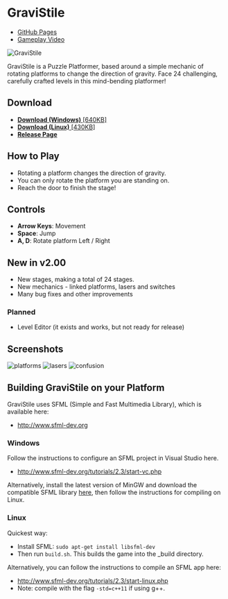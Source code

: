 GraviStile
==========
- [GitHub Pages](http://ohohcakester.github.io/GraviStile)
- [Gameplay Video](https://www.youtube.com/watch?v=LYD48lrv1qs)

![GraviStile](../screenshot/screenshot/ss_main.png)

GraviStile is a Puzzle Platformer, based around a simple mechanic of rotating platforms to change the direction of gravity.
Face 24 challenging, carefully crafted levels in this mind-bending platformer!

## Download
* [**Download (Windows)** [640KB]](https://github.com/Ohohcakester/GraviStile/releases/download/2.0/GraviStile_v2_00_Windows.zip)
* [**Download (Linux)** [430KB]](https://github.com/Ohohcakester/GraviStile/releases/download/2.0/GraviStile_v2_00_Linux.tar.gz)
* [**Release Page**](https://github.com/Ohohcakester/GraviStile/releases)


## How to Play
* Rotating a platform changes the direction of gravity.
* You can only rotate the platform you are standing on.
* Reach the door to finish the stage!

## Controls
* **Arrow Keys**: Movement
* **Space**: Jump
* **A, D**: Rotate platform Left / Right

## New in v2.00
- New stages, making a total of 24 stages.
- New mechanics - linked platforms, lasers and switches
- Many bug fixes and other improvements

### Planned
- Level Editor (it exists and works, but not ready for release)


## Screenshots
![platforms](../screenshot/screenshot/ss_grav1.png)
![lasers](../screenshot/screenshot/ss_grav2.png)
![confusion](../screenshot/screenshot/ss_grav3.png)


## Building GraviStile on your Platform

GraviStile uses SFML (Simple and Fast Multimedia Library), which is available here:
- http://www.sfml-dev.org

### Windows

Follow the instructions to configure an SFML project in Visual Studio here.
- http://www.sfml-dev.org/tutorials/2.3/start-vc.php

Alternatively, install the latest version of MinGW and download the compatible SFML library [here](http://www.sfml-dev.org/download/sfml/2.3.2/), then follow the instructions for compiling on Linux.


### Linux

Quickest way:
- Install SFML: `sudo apt-get install libsfml-dev`
- Then run `build.sh`. This builds the game into the _build directory.

Alternatively, you can follow the instructions to compile an SFML app here:
- http://www.sfml-dev.org/tutorials/2.3/start-linux.php
- Note: compile with the flag `-std=c++11` if using g++.
